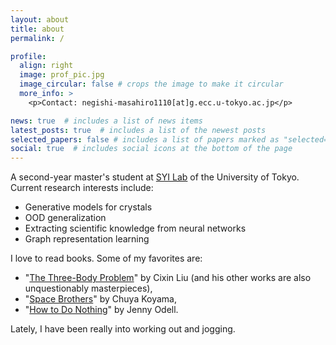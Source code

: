 ```yaml
---
layout: about
title: about
permalink: /

profile:
  align: right
  image: prof_pic.jpg
  image_circular: false # crops the image to make it circular
  more_info: >
    <p>Contact: negishi-masahiro1110[at]g.ecc.u-tokyo.ac.jp</p>

news: true  # includes a list of news items
latest_posts: true  # includes a list of the newest posts
selected_papers: false # includes a list of papers marked as "selected={true}"
social: true  # includes social icons at the bottom of the page
---
```


A second-year master's student at [SYI Lab](http://www.ms.k.u-tokyo.ac.jp/index.html) of the University of Tokyo. Current research interests include:
- Generative models for crystals
- OOD generalization
- Extracting scientific knowledge from neural networks
- Graph representation learning

I love to read books. Some of my favorites are:
- "[The Three-Body Problem](https://www.amazon.co.jp/Three-Body-Problem-Cixin-Liu/dp/178497157X)" by Cixin Liu (and his other works are also unquestionably masterpieces), 
- "[Space Brothers](https://en.wikipedia.org/wiki/Space_Brothers_(manga))" by Chuya Koyama,
- "[How to Do Nothing](https://www.penguinrandomhouse.com/books/600671/how-to-do-nothing-by-jenny-odell/)" by Jenny Odell.

Lately, I have been really into working out and jogging.
